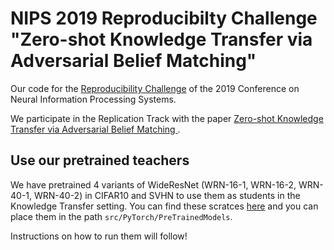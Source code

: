 # NIPS 2019 Reproducibilty Challenge "Zero-shot Knowledge Transfer via Adversarial Belief Matching"

Our code for the [Reproducibility Challenge](https://openreview.net/group?id=NeurIPS.cc/2019/Reproducibility_Challenge) of the 2019 Conference on Neural Information Processing Systems.

We participate in the Replication Track with the paper [Zero-shot Knowledge Transfer via Adversarial Belief Matching
](https://arxiv.org/abs/1905.09768). 

## Use our pretrained teachers

We have pretrained 4 variants of WideResNet (WRN-16-1, WRN-16-2, WRN-40-1, WRN-40-2) in CIFAR10 and SVHN to use them as students in the Knowledge Transfer setting. You can find these scratces [here](https://www.dropbox.com/sh/uy8qi0unr9n2ad7/AAD_cKvwwxVLvJZ2z8rZQgZ8a?dl=0) and you can place them in the path ```src/PyTorch/PreTrainedModels```. 

Instructions on how to run them will follow!

